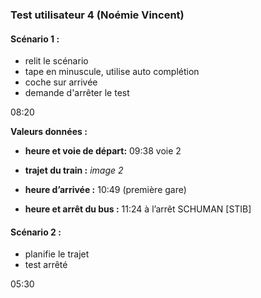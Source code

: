 ### Test utilisateur 4 (Noémie Vincent)

#### Scénario 1 :

- relit le scénario
- tape en minuscule, utilise auto complétion
- coche sur arrivée
- demande d'arrêter le test



08:20

**Valeurs données :**

- **heure et voie de départ:** 09:38 voie 2

- **trajet du train :** *image 2*
- **heure d’arrivée :** 10:49 (première gare)
- **heure et arrêt du bus :** 11:24 à l’arrêt SCHUMAN [STIB]



#### Scénario 2 :

- planifie le trajet
- test arrêté



05:30



